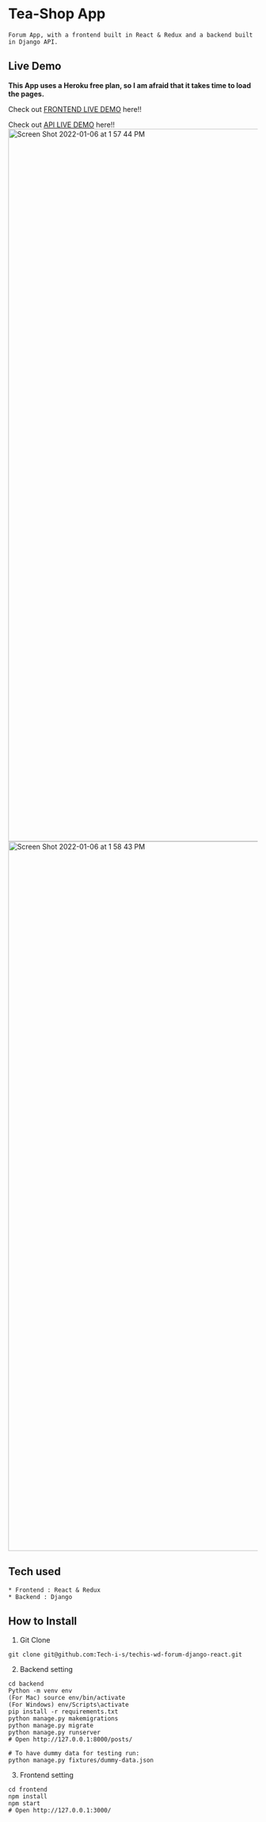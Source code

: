 # Tea-Shop App

```
Forum App, with a frontend built in React & Redux and a backend built in Django API.
```

## Live Demo

**This App uses a Heroku free plan, so I am afraid that it takes time to load the pages.**

Check out [FRONTEND LIVE DEMO](https://teashop-frontend.herokuapp.com/) here!!

Check out [API LIVE DEMO](https://teashop1-backend.herokuapp.com) here!!
<img width="1436" alt="Screen Shot 2022-01-06 at 1 57 44 PM" src="https://user-images.githubusercontent.com/94192905/148436316-917a4f9f-aa16-4d9a-9ccd-bb12b5893529.png">
<img width="1430" alt="Screen Shot 2022-01-06 at 1 58 43 PM" src="https://user-images.githubusercontent.com/94192905/148436439-93e4a953-2977-4a39-b774-210b88ad1e5b.png">




## Tech used

```
* Frontend : React & Redux
* Backend : Django
```

## How to Install

1. Git Clone

```
git clone git@github.com:Tech-i-s/techis-wd-forum-django-react.git
```

2. Backend setting

```
cd backend
Python -m venv env
(For Mac) source env/bin/activate
(For Windows) env/Scripts\activate
pip install -r requirements.txt
python manage.py makemigrations
python manage.py migrate
python manage.py runserver
# Open http://127.0.0.1:8000/posts/

# To have dummy data for testing run:
python manage.py fixtures/dummy-data.json
```

3. Frontend setting

```
cd frontend
npm install
npm start
# Open http://127.0.0.1:3000/
```
